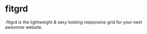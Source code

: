 fitgrd
======

.fitgrd is the lightweight &amp; sexy looking responsive grid for your next awesome website.
